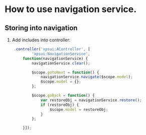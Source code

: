 # How to use navigation service.

## Storing into navigation

1. Add includes into controller:
```javascript
	.controller('xpsui:AController', [
			'xpsui:NavigationService',
		function(navigationService) {
			navigationService.clear();

			$scope.gotoNext = function() {
				navigationService.navigate($scope.model);
				$scope.model = {};
			};

			$scope.goBack = function() {
				var restoreObj = navigationService.restore();
				if (restoreObj) {
					$scope.model = restoreObj;
				}
			};

		}]);
```

